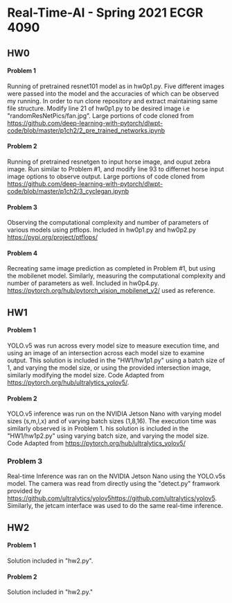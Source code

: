 # Real-Time-AI - Spring 2021 ECGR 4090
## HW0
#### Problem 1 
Running of pretrained resnet101 model as in hw0p1.py. Five different images were passed into the model and the accuracies of which can be observed my running. In order to run clone repository and extract maintaining same file structure. Modify line 21 of hw0p1.py to be desired image i.e "randomResNetPics/fan.jpg". Large portions of code cloned from  https://github.com/deep-learning-with-pytorch/dlwpt-code/blob/master/p1ch2/2_pre_trained_networks.ipynb  

#### Problem 2
Running of pretrained resnetgen to input horse image, and ouput zebra image. Run similar to Problem #1, and modify line 93 to differnet horse input image options to observe output. Large portions of code cloned from https://github.com/deep-learning-with-pytorch/dlwpt-code/blob/master/p1ch2/3_cyclegan.ipynb

#### Problem 3
Observing the computational complexity and number of parameters of various models using ptflops. Included in hw0p1.py and hw0p2.py  
https://pypi.org/project/ptflops/

#### Problem 4
Recreating same image prediction as completed in Problem #1, but using the mobilenet model. Similarly, measuring the computational complexity and number of parameters as well. Included in hw0p4.py. https://pytorch.org/hub/pytorch_vision_mobilenet_v2/ used as reference. 

## HW1  
#### Problem 1 
YOLO.v5 was run across every model size to measure execution time, and using an image of an intersection across each model size to examine output. This solution is included in the "HW1/hw1p1.py" using a batch size of 1, and varying the model size, or using the provided intersection image, similarly modifying the model size. Code Adapted from https://pytorch.org/hub/ultralytics_yolov5/.  

#### Problem 2 
YOLO.v5 inference was run on the NVIDIA Jetson Nano with varying model sizes (s,m,l,x) and of varying batch sizes (1,8,16). The execution time was similarly observed is in Problem 1. his solution is included in the "HW1/hw1p2.py" using varying batch size, and varying the model size. Code Adapted from https://pytorch.org/hub/ultralytics_yolov5/  

### Problem 3  
Real-time Inference was ran on the NVIDIA Jetson Nano using the YOLO.v5s model. The camera was read from directly using the "detect.py" framwork provided by https://github.com/ultralytics/yolov5https://github.com/ultralytics/yolov5. Similarly, the jetcam interface was used to do the same real-time inference.  

## HW2  
#### Problem 1
Solution included in "hw2.py".  

#### Problem 2  
Solution included in "hw2.py."
